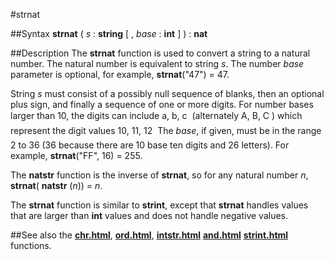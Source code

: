 
#strnat

##Syntax
**strnat** ( _s_ : **string** [ , _base_ : **int** ] ) : **nat**


##Description
The **strnat** function is used to convert a string to a natural number. The natural number is equivalent to string _s_. The number _base_ parameter is optional, for example, **strnat**("47") = 47.

String _s_ must consist of a possibly null sequence of blanks, then an optional plus sign, and finally a sequence of one or more digits. For number bases larger than 10, the digits can include a, b, c &#133; (alternately A, B, C &#133;) which represent the digit values 10, 11, 12 &#133; The _base_, if given, must be in the range 2 to 36 (36 because there are 10 base ten digits and 26 letters). For example, **strnat**("FF", 16) = 255.

The **natstr** function is the inverse of **strnat**, so for any natural number _n_, **strnat**( **natstr** (_n_)) = _n_.

The **strnat** function is similar to **strint**, except that **strnat** handles values that are larger than **int** values and does not handle negative values.


##See also
the **[chr.html](chr)**, **[ord.html](ord)**, **[intstr.html](intstr)** **[and.html](and)** **[strint.html](strint)** functions.

